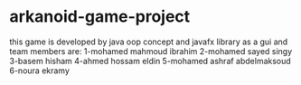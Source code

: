 # arkanoid-game-project
this game is developed by java oop concept and javafx library as a gui and team members are:
1-mohamed mahmoud ibrahim
2-mohamed sayed singy
3-basem hisham
4-ahmed hossam eldin
5-mohamed ashraf abdelmaksoud
6-noura ekramy
